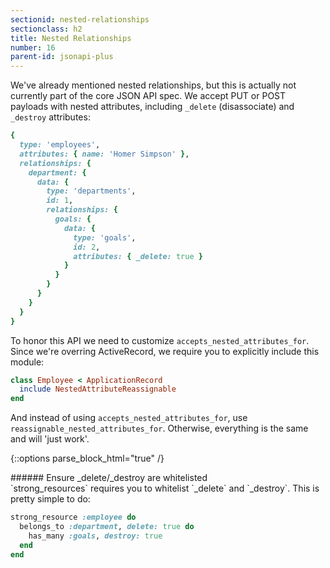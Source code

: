 ```yaml
---
sectionid: nested-relationships
sectionclass: h2
title: Nested Relationships
number: 16
parent-id: jsonapi-plus
---
```


We've already mentioned nested relationships, but this is actually not
currently part of the core JSON API spec. We accept PUT or POST
payloads with nested attributes, including `_delete` (disassociate) and
`_destroy` attributes:

```ruby
{
  type: 'employees',
  attributes: { name: 'Homer Simpson' },
  relationships: {
    department: {
      data: {
        type: 'departments',
        id: 1,
        relationships: {
          goals: {
            data: {
              type: 'goals',
              id: 2,
              attributes: { _delete: true }
            }
          }
        }
      }
    }
  }
}
```

To honor this API we need to customize `accepts_nested_attributes_for`.
Since we're overring ActiveRecord, we require you to explicitly include
this module:

```ruby
class Employee < ApplicationRecord
  include NestedAttributeReassignable
end
```

And instead of using `accepts_nested_attributes_for`, use
`reassignable_nested_attributes_for`. Otherwise, everything is the same
and will 'just work'.

{::options parse_block_html="true" /}
<div style="height: 3rem" />
<div class='note info'>
###### Ensure _delete/_destroy are whitelisted
  <div class='note-content'>
  `strong_resources` requires you to whitelist `_delete` and `_destroy`.
  This is pretty simple to do:

```ruby
strong_resource :employee do
  belongs_to :department, delete: true do
    has_many :goals, destroy: true
  end
end
```
  </div>
</div>
<div style="height: 20rem" />

